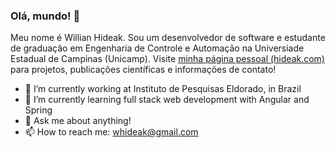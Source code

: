 ### Olá, mundo! 🦅

Meu nome é Willian Hideak. Sou um desenvolvedor de software e estudante de graduação em Engenharia de Controle e Automação na Universiade Estadual de Campinas (Unicamp). Visite [minha página pessoal (hideak.com)](https://hideak.com) para projetos, publicações científicas e informações de contato!

<!-- **hideak/hideak** is a ✨ _special_ ✨ repository because its `README.md` (this file) appears on your GitHub profile. -->

- 🦅 I’m currently working at Instituto de Pesquisas Eldorado, in Brazil
- 🌱 I’m currently learning full stack web development with Angular and Spring
- 💬 Ask me about anything!
- 📫 How to reach me: [whideak@gmail.com](mailto:whideak@gmail.com)
